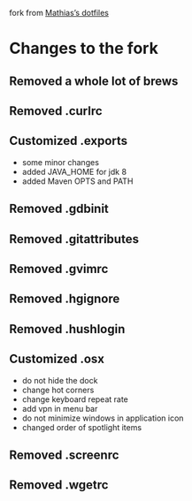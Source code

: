 fork from [Mathias’s dotfiles](https://github.com/mathiasbynens/dotfiles)

# Changes to the fork

## Removed a whole lot of brews

## Removed .curlrc

## Customized .exports

* some minor changes
* added JAVA_HOME for jdk 8
* added Maven OPTS and PATH

## Removed .gdbinit

## Removed .gitattributes

## Removed .gvimrc

## Removed .hgignore

## Removed .hushlogin

## Customized .osx

* do not hide the dock
* change hot corners
* change keyboard repeat rate
* add vpn in menu bar
* do not minimize windows in application icon
* changed order of spotlight items

## Removed .screenrc

## Removed .wgetrc
